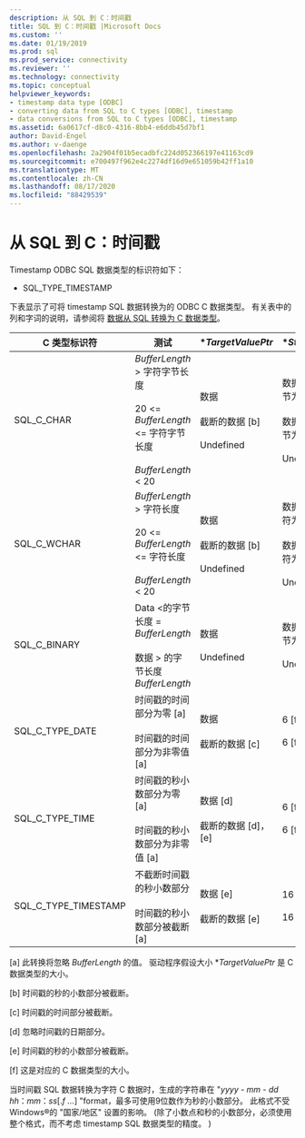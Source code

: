 ```yaml
---
description: 从 SQL 到 C：时间戳
title: SQL 到 C：时间戳 |Microsoft Docs
ms.custom: ''
ms.date: 01/19/2019
ms.prod: sql
ms.prod_service: connectivity
ms.reviewer: ''
ms.technology: connectivity
ms.topic: conceptual
helpviewer_keywords:
- timestamp data type [ODBC]
- converting data from SQL to C types [ODBC], timestamp
- data conversions from SQL to C types [ODBC], timestamp
ms.assetid: 6a0617cf-d8c0-4316-8bb4-e6ddb45d7bf1
author: David-Engel
ms.author: v-daenge
ms.openlocfilehash: 2a2904f01b5ecadbfc224d052366197e41163cd9
ms.sourcegitcommit: e700497f962e4c2274df16d9e651059b42ff1a10
ms.translationtype: MT
ms.contentlocale: zh-CN
ms.lasthandoff: 08/17/2020
ms.locfileid: "88429539"
---
```

# <a name="sql-to-c-timestamp"></a>从 SQL 到 C：时间戳

Timestamp ODBC SQL 数据类型的标识符如下：

- SQL_TYPE_TIMESTAMP  

下表显示了可将 timestamp SQL 数据转换为的 ODBC C 数据类型。 有关表中的列和字词的说明，请参阅将 [数据从 SQL 转换为 C 数据类型](../../../odbc/reference/appendixes/converting-data-from-sql-to-c-data-types.md)。  

|C 类型标识符|测试|**TargetValuePtr*|**StrLen_or_IndPtr*|SQLSTATE|  
|-----------------------|----------|------------------------|----------------------------|--------------|  
|SQL_C_CHAR|*BufferLength* > 字符字节长度<br /><br /> 20 <= *BufferLength* <= 字符字节长度<br /><br /> *BufferLength* < 20|数据<br /><br /> 截断的数据 [b]<br /><br /> Undefined|数据的长度（以字节为单位）<br /><br /> 数据的长度（以字节为单位）<br /><br /> Undefined|不适用<br /><br /> 01004<br /><br /> 22003|  
|SQL_C_WCHAR|*BufferLength* > 字符长度<br /><br /> 20 <= *BufferLength* <= 字符长度<br /><br /> *BufferLength* < 20|数据<br /><br /> 截断的数据 [b]<br /><br /> Undefined|数据的长度（以字符为长度）<br /><br /> 数据的长度（以字符为长度）<br /><br /> Undefined|不适用<br /><br /> 01004<br /><br /> 22003|  
|SQL_C_BINARY|Data <的字节长度 = *BufferLength*<br /><br /> 数据 > 的字节长度 *BufferLength*|数据<br /><br /> Undefined|数据的长度（以字节为单位）<br /><br /> Undefined|不适用<br /><br /> 22003|  
|SQL_C_TYPE_DATE|时间戳的时间部分为零 [a]<br /><br /> 时间戳的时间部分为非零值 [a]|数据<br /><br /> 截断的数据 [c]|6 [f]<br /><br /> 6 [f]|不适用<br /><br /> 01S07|  
|SQL_C_TYPE_TIME|时间戳的秒小数部分为零 [a]<br /><br /> 时间戳的秒小数部分为非零值 [a]|数据 [d]<br /><br /> 截断的数据 [d]，[e]|6 [f]<br /><br /> 6 [f]|不适用<br /><br /> 01S07|  
|SQL_C_TYPE_TIMESTAMP|不截断时间戳的秒小数部分<br /><br /> 时间戳的秒小数部分被截断 [a]|数据 [e]<br /><br /> 截断的数据 [e]|16 [f]<br /><br /> 16 [f]|不适用<br /><br /> 01S07|  

 [a] 此转换将忽略 *BufferLength* 的值。 驱动程序假设大小 **TargetValuePtr* 是 C 数据类型的大小。  
  
 [b] 时间戳的秒的小数部分被截断。  
  
 [c] 时间戳的时间部分被截断。  
  
 [d] 忽略时间戳的日期部分。  
  
 [e] 时间戳的秒的小数部分被截断。  
  
 [f] 这是对应的 C 数据类型的大小。  

当时间戳 SQL 数据转换为字符 C 数据时，生成的字符串在 "*yyyy* - *mm* - *dd* *hh*：*mm*：*ss*[.*f ...*] "format，最多可使用9位数作为秒的小数部分。 此格式不受 Windows®的 "国家/地区" 设置的影响。  (除了小数点和秒的小数部分，必须使用整个格式，而不考虑 timestamp SQL 数据类型的精度。 ) 
